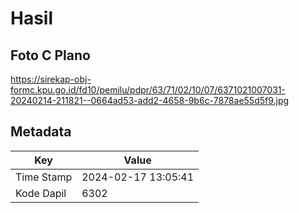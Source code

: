 # Hasil

## Foto C Plano

https://sirekap-obj-formc.kpu.go.id/fd10/pemilu/pdpr/63/71/02/10/07/6371021007031-20240214-211821--0664ad53-add2-4658-9b6c-7878ae55d5f9.jpg


## Metadata

| Key        | Value               |
| ---------- | ------------------- |
| Time Stamp | 2024-02-17 13:05:41 |
| Kode Dapil | 6302                |



